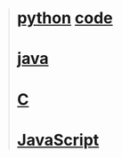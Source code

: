 > # [python](python/python.md) <a href="https://github.com/darakoo/pythonstudy/tree/master/Section02" target="_blank">code</a>
> # [java](java/java.md)
> # [C](c/c.md)
> # [JavaScript](js/js.md)
